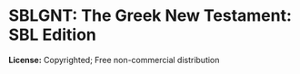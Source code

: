 # SBLGNT: The Greek New Testament: SBL Edition

**License:** Copyrighted; Free non-commercial distribution